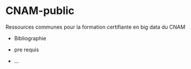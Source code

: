 # CNAM-public

Ressources communes pour la formation certifiante en big data du CNAM

* Bibliographie

* pre requis

* ...